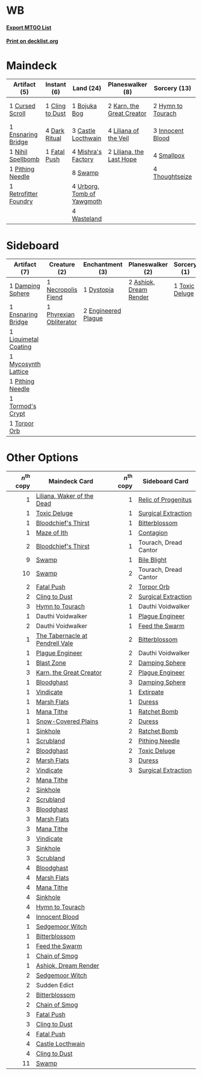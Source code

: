 # WB

#### [Export MTGO List](../collection/WB/WB.txt)
#### [Print on decklist.org](http://decklist.org/?deckmain=1%09Bojuka%20Bog%0A3%09Castle%20Locthwain%0A1%09Cling%20to%20Dust%0A1%09Cursed%20Scroll%0A4%09Dark%20Ritual%0A1%09Ensnaring%20Bridge%0A1%09Fatal%20Push%0A1%09Hive%20of%20the%20Eye%20Tyrant%0A2%09Hymn%20to%20Tourach%0A3%09Innocent%20Blood%0A2%09Karn,%20the%20Great%20Creator%0A4%09Liliana%20of%20the%20Veil%0A2%09Liliana,%20the%20Last%20Hope%0A4%09Mishra's%20Factory%0A1%09Nihil%20Spellbomb%0A1%09Pithing%20Needle%0A1%09Retrofitter%20Foundry%0A4%09Smallpox%0A1%09Sudden%20Edict%0A8%09Swamp%0A4%09Thoughtseize%0A4%09Urborg,%20Tomb%20of%20Yawgmoth%0A2%09Urza's%20Saga%0A4%09Wasteland&deckside=2%09Ashiok,%20Dream%20Render%0A1%09Damping%20Sphere%0A1%09Dystopia%0A2%09Engineered%20Plague%0A1%09Ensnaring%20Bridge%0A1%09Liquimetal%20Coating%0A1%09Mycosynth%20Lattice%0A1%09Necropolis%20Fiend%0A1%09Phyrexian%20Obliterator%0A1%09Pithing%20Needle%0A1%09Tormod's%20Crypt%0A1%09Torpor%20Orb%0A1%09Toxic%20Deluge)
# Maindeck

|                                          Artifact (5)                                          |                                       Instant (6)                                        |                                              Land (24)                                              |                                          Planeswalker (8)                                          |                                        Sorcery (13)                                        |      Unknown (4)       |
|------------------------------------------------------------------------------------------------|------------------------------------------------------------------------------------------|-----------------------------------------------------------------------------------------------------|----------------------------------------------------------------------------------------------------|--------------------------------------------------------------------------------------------|------------------------|
|1 [Cursed Scroll](http://gatherer.wizards.com/Pages/Card/Details.aspx?multiverseid=4601)        |1 [Cling to Dust](http://gatherer.wizards.com/Pages/Card/Details.aspx?multiverseid=476338)|1 [Bojuka Bog](http://gatherer.wizards.com/Pages/Card/Details.aspx?multiverseid=376269)              |2 [Karn, the Great Creator](http://gatherer.wizards.com/Pages/Card/Details.aspx?multiverseid=460928)|2 [Hymn to Tourach](http://gatherer.wizards.com/Pages/Card/Details.aspx?multiverseid=413634)|1 Hive of the Eye Tyrant|
|1 [Ensnaring Bridge](http://gatherer.wizards.com/Pages/Card/Details.aspx?multiverseid=15866)    |4 [Dark Ritual](http://gatherer.wizards.com/Pages/Card/Details.aspx?multiverseid=651)     |3 [Castle Locthwain](http://gatherer.wizards.com/Pages/Card/Details.aspx?multiverseid=473203)        |4 [Liliana of the Veil](http://gatherer.wizards.com/Pages/Card/Details.aspx?multiverseid=235597)    |3 [Innocent Blood](http://gatherer.wizards.com/Pages/Card/Details.aspx?multiverseid=417477) |1 Sudden Edict          |
|1 [Nihil Spellbomb](http://gatherer.wizards.com/Pages/Card/Details.aspx?multiverseid=442215)    |1 [Fatal Push](http://gatherer.wizards.com/Pages/Card/Details.aspx?multiverseid=423724)   |4 [Mishra's Factory](http://gatherer.wizards.com/Pages/Card/Details.aspx?multiverseid=2387)          |2 [Liliana, the Last Hope](http://gatherer.wizards.com/Pages/Card/Details.aspx?multiverseid=414388) |4 [Smallpox](http://gatherer.wizards.com/Pages/Card/Details.aspx?multiverseid=382367)       |2 Urza's Saga           |
|1 [Pithing Needle](http://gatherer.wizards.com/Pages/Card/Details.aspx?multiverseid=129526)     |                                                                                          |8 [Swamp](http://gatherer.wizards.com/Pages/Card/Details.aspx?multiverseid=439858)                   |                                                                                                    |4 [Thoughtseize](http://gatherer.wizards.com/Pages/Card/Details.aspx?multiverseid=438676)   |                        |
|1 [Retrofitter Foundry](http://gatherer.wizards.com/Pages/Card/Details.aspx?multiverseid=450658)|                                                                                          |4 [Urborg, Tomb of Yawgmoth](http://gatherer.wizards.com/Pages/Card/Details.aspx?multiverseid=383425)|                                                                                                    |                                                                                            |                        |
|                                                                                                |                                                                                          |4 [Wasteland](http://gatherer.wizards.com/Pages/Card/Details.aspx?multiverseid=413790)               |                                                                                                    |                                                                                            |                        |


# Sideboard

|                                         Artifact (7)                                          |                                           Creature (2)                                           |                                       Enchantment (3)                                       |                                        Planeswalker (2)                                         |                                       Sorcery (1)                                       |
|-----------------------------------------------------------------------------------------------|--------------------------------------------------------------------------------------------------|---------------------------------------------------------------------------------------------|-------------------------------------------------------------------------------------------------|-----------------------------------------------------------------------------------------|
|1 [Damping Sphere](http://gatherer.wizards.com/Pages/Card/Details.aspx?multiverseid=443101)    |1 [Necropolis Fiend](http://gatherer.wizards.com/Pages/Card/Details.aspx?multiverseid=386618)     |1 [Dystopia](http://gatherer.wizards.com/Pages/Card/Details.aspx?multiverseid=3071)          |2 [Ashiok, Dream Render](http://gatherer.wizards.com/Pages/Card/Details.aspx?multiverseid=461155)|1 [Toxic Deluge](http://gatherer.wizards.com/Pages/Card/Details.aspx?multiverseid=376559)|
|1 [Ensnaring Bridge](http://gatherer.wizards.com/Pages/Card/Details.aspx?multiverseid=15866)   |1 [Phyrexian Obliterator](http://gatherer.wizards.com/Pages/Card/Details.aspx?multiverseid=442090)|2 [Engineered Plague](http://gatherer.wizards.com/Pages/Card/Details.aspx?multiverseid=13097)|                                                                                                 |                                                                                         |
|1 [Liquimetal Coating](http://gatherer.wizards.com/Pages/Card/Details.aspx?multiverseid=389578)|                                                                                                  |                                                                                             |                                                                                                 |                                                                                         |
|1 [Mycosynth Lattice](http://gatherer.wizards.com/Pages/Card/Details.aspx?multiverseid=446209) |                                                                                                  |                                                                                             |                                                                                                 |                                                                                         |
|1 [Pithing Needle](http://gatherer.wizards.com/Pages/Card/Details.aspx?multiverseid=129526)    |                                                                                                  |                                                                                             |                                                                                                 |                                                                                         |
|1 [Tormod's Crypt](http://gatherer.wizards.com/Pages/Card/Details.aspx?multiverseid=389723)    |                                                                                                  |                                                                                             |                                                                                                 |                                                                                         |
|1 [Torpor Orb](http://gatherer.wizards.com/Pages/Card/Details.aspx?multiverseid=233069)        |                                                                                                  |                                                                                             |                                                                                                 |                                                                                         |


# Other Options

|*n*<sup>th</sup> copy|                                             Maindeck Card                                              |*n*<sup>th</sup> copy|                                        Sideboard Card                                        |
|--------------------:|--------------------------------------------------------------------------------------------------------|--------------------:|----------------------------------------------------------------------------------------------|
|                    1|[Liliana, Waker of the Dead](http://gatherer.wizards.com/Pages/Card/Details.aspx?multiverseid=485431)   |                    1|[Relic of Progenitus](http://gatherer.wizards.com/Pages/Card/Details.aspx?multiverseid=174824)|
|                    1|[Toxic Deluge](http://gatherer.wizards.com/Pages/Card/Details.aspx?multiverseid=376559)                 |                    1|[Surgical Extraction](http://gatherer.wizards.com/Pages/Card/Details.aspx?multiverseid=397706)|
|                    1|[Bloodchief's Thirst](http://gatherer.wizards.com/Pages/Card/Details.aspx?multiverseid=491729)          |                    1|[Bitterblossom](http://gatherer.wizards.com/Pages/Card/Details.aspx?multiverseid=397701)      |
|                    1|[Maze of Ith](http://gatherer.wizards.com/Pages/Card/Details.aspx?multiverseid=1824)                    |                    1|[Contagion](http://gatherer.wizards.com/Pages/Card/Details.aspx?multiverseid=3069)            |
|                    2|[Bloodchief's Thirst](http://gatherer.wizards.com/Pages/Card/Details.aspx?multiverseid=491729)          |                    1|Tourach, Dread Cantor                                                                         |
|                    9|[Swamp](http://gatherer.wizards.com/Pages/Card/Details.aspx?multiverseid=439858)                        |                    1|[Bile Blight](http://gatherer.wizards.com/Pages/Card/Details.aspx?multiverseid=378433)        |
|                   10|[Swamp](http://gatherer.wizards.com/Pages/Card/Details.aspx?multiverseid=439858)                        |                    2|Tourach, Dread Cantor                                                                         |
|                    2|[Fatal Push](http://gatherer.wizards.com/Pages/Card/Details.aspx?multiverseid=423724)                   |                    2|[Torpor Orb](http://gatherer.wizards.com/Pages/Card/Details.aspx?multiverseid=233069)         |
|                    2|[Cling to Dust](http://gatherer.wizards.com/Pages/Card/Details.aspx?multiverseid=476338)                |                    2|[Surgical Extraction](http://gatherer.wizards.com/Pages/Card/Details.aspx?multiverseid=397706)|
|                    3|[Hymn to Tourach](http://gatherer.wizards.com/Pages/Card/Details.aspx?multiverseid=413634)              |                    1|Dauthi Voidwalker                                                                             |
|                    1|Dauthi Voidwalker                                                                                       |                    1|[Plague Engineer](http://gatherer.wizards.com/Pages/Card/Details.aspx?multiverseid=464049)    |
|                    2|Dauthi Voidwalker                                                                                       |                    1|[Feed the Swarm](http://gatherer.wizards.com/Pages/Card/Details.aspx?multiverseid=491737)     |
|                    1|[The Tabernacle at Pendrell Vale](http://gatherer.wizards.com/Pages/Card/Details.aspx?multiverseid=1690)|                    2|[Bitterblossom](http://gatherer.wizards.com/Pages/Card/Details.aspx?multiverseid=397701)      |
|                    1|[Plague Engineer](http://gatherer.wizards.com/Pages/Card/Details.aspx?multiverseid=464049)              |                    2|Dauthi Voidwalker                                                                             |
|                    1|[Blast Zone](http://gatherer.wizards.com/Pages/Card/Details.aspx?multiverseid=461171)                   |                    2|[Damping Sphere](http://gatherer.wizards.com/Pages/Card/Details.aspx?multiverseid=443101)     |
|                    3|[Karn, the Great Creator](http://gatherer.wizards.com/Pages/Card/Details.aspx?multiverseid=460928)      |                    2|[Plague Engineer](http://gatherer.wizards.com/Pages/Card/Details.aspx?multiverseid=464049)    |
|                    1|[Bloodghast](http://gatherer.wizards.com/Pages/Card/Details.aspx?multiverseid=438648)                   |                    3|[Damping Sphere](http://gatherer.wizards.com/Pages/Card/Details.aspx?multiverseid=443101)     |
|                    1|[Vindicate](http://gatherer.wizards.com/Pages/Card/Details.aspx?multiverseid=442208)                    |                    1|[Extirpate](http://gatherer.wizards.com/Pages/Card/Details.aspx?multiverseid=370384)          |
|                    1|[Marsh Flats](http://gatherer.wizards.com/Pages/Card/Details.aspx?multiverseid=405101)                  |                    1|[Duress](http://gatherer.wizards.com/Pages/Card/Details.aspx?multiverseid=14557)              |
|                    1|[Mana Tithe](http://gatherer.wizards.com/Pages/Card/Details.aspx?multiverseid=122324)                   |                    1|[Ratchet Bomb](http://gatherer.wizards.com/Pages/Card/Details.aspx?multiverseid=370623)       |
|                    1|[Snow-Covered Plains](http://gatherer.wizards.com/Pages/Card/Details.aspx?multiverseid=121267)          |                    2|[Duress](http://gatherer.wizards.com/Pages/Card/Details.aspx?multiverseid=14557)              |
|                    1|[Sinkhole](http://gatherer.wizards.com/Pages/Card/Details.aspx?multiverseid=682)                        |                    2|[Ratchet Bomb](http://gatherer.wizards.com/Pages/Card/Details.aspx?multiverseid=370623)       |
|                    1|[Scrubland](http://gatherer.wizards.com/Pages/Card/Details.aspx?multiverseid=882)                       |                    2|[Pithing Needle](http://gatherer.wizards.com/Pages/Card/Details.aspx?multiverseid=129526)     |
|                    2|[Bloodghast](http://gatherer.wizards.com/Pages/Card/Details.aspx?multiverseid=438648)                   |                    2|[Toxic Deluge](http://gatherer.wizards.com/Pages/Card/Details.aspx?multiverseid=376559)       |
|                    2|[Marsh Flats](http://gatherer.wizards.com/Pages/Card/Details.aspx?multiverseid=405101)                  |                    3|[Duress](http://gatherer.wizards.com/Pages/Card/Details.aspx?multiverseid=14557)              |
|                    2|[Vindicate](http://gatherer.wizards.com/Pages/Card/Details.aspx?multiverseid=442208)                    |                    3|[Surgical Extraction](http://gatherer.wizards.com/Pages/Card/Details.aspx?multiverseid=397706)|
|                    2|[Mana Tithe](http://gatherer.wizards.com/Pages/Card/Details.aspx?multiverseid=122324)                   |                     |                                                                                              |
|                    2|[Sinkhole](http://gatherer.wizards.com/Pages/Card/Details.aspx?multiverseid=682)                        |                     |                                                                                              |
|                    2|[Scrubland](http://gatherer.wizards.com/Pages/Card/Details.aspx?multiverseid=882)                       |                     |                                                                                              |
|                    3|[Bloodghast](http://gatherer.wizards.com/Pages/Card/Details.aspx?multiverseid=438648)                   |                     |                                                                                              |
|                    3|[Marsh Flats](http://gatherer.wizards.com/Pages/Card/Details.aspx?multiverseid=405101)                  |                     |                                                                                              |
|                    3|[Mana Tithe](http://gatherer.wizards.com/Pages/Card/Details.aspx?multiverseid=122324)                   |                     |                                                                                              |
|                    3|[Vindicate](http://gatherer.wizards.com/Pages/Card/Details.aspx?multiverseid=442208)                    |                     |                                                                                              |
|                    3|[Sinkhole](http://gatherer.wizards.com/Pages/Card/Details.aspx?multiverseid=682)                        |                     |                                                                                              |
|                    3|[Scrubland](http://gatherer.wizards.com/Pages/Card/Details.aspx?multiverseid=882)                       |                     |                                                                                              |
|                    4|[Bloodghast](http://gatherer.wizards.com/Pages/Card/Details.aspx?multiverseid=438648)                   |                     |                                                                                              |
|                    4|[Marsh Flats](http://gatherer.wizards.com/Pages/Card/Details.aspx?multiverseid=405101)                  |                     |                                                                                              |
|                    4|[Mana Tithe](http://gatherer.wizards.com/Pages/Card/Details.aspx?multiverseid=122324)                   |                     |                                                                                              |
|                    4|[Sinkhole](http://gatherer.wizards.com/Pages/Card/Details.aspx?multiverseid=682)                        |                     |                                                                                              |
|                    4|[Hymn to Tourach](http://gatherer.wizards.com/Pages/Card/Details.aspx?multiverseid=413634)              |                     |                                                                                              |
|                    4|[Innocent Blood](http://gatherer.wizards.com/Pages/Card/Details.aspx?multiverseid=417477)               |                     |                                                                                              |
|                    1|[Sedgemoor Witch](http://gatherer.wizards.com/Pages/Card/Details.aspx?multiverseid=513563)              |                     |                                                                                              |
|                    1|[Bitterblossom](http://gatherer.wizards.com/Pages/Card/Details.aspx?multiverseid=397701)                |                     |                                                                                              |
|                    1|[Feed the Swarm](http://gatherer.wizards.com/Pages/Card/Details.aspx?multiverseid=491737)               |                     |                                                                                              |
|                    1|[Chain of Smog](http://gatherer.wizards.com/Pages/Card/Details.aspx?multiverseid=12448)                 |                     |                                                                                              |
|                    1|[Ashiok, Dream Render](http://gatherer.wizards.com/Pages/Card/Details.aspx?multiverseid=461155)         |                     |                                                                                              |
|                    2|[Sedgemoor Witch](http://gatherer.wizards.com/Pages/Card/Details.aspx?multiverseid=513563)              |                     |                                                                                              |
|                    2|Sudden Edict                                                                                            |                     |                                                                                              |
|                    2|[Bitterblossom](http://gatherer.wizards.com/Pages/Card/Details.aspx?multiverseid=397701)                |                     |                                                                                              |
|                    2|[Chain of Smog](http://gatherer.wizards.com/Pages/Card/Details.aspx?multiverseid=12448)                 |                     |                                                                                              |
|                    3|[Fatal Push](http://gatherer.wizards.com/Pages/Card/Details.aspx?multiverseid=423724)                   |                     |                                                                                              |
|                    3|[Cling to Dust](http://gatherer.wizards.com/Pages/Card/Details.aspx?multiverseid=476338)                |                     |                                                                                              |
|                    4|[Fatal Push](http://gatherer.wizards.com/Pages/Card/Details.aspx?multiverseid=423724)                   |                     |                                                                                              |
|                    4|[Castle Locthwain](http://gatherer.wizards.com/Pages/Card/Details.aspx?multiverseid=473203)             |                     |                                                                                              |
|                    4|[Cling to Dust](http://gatherer.wizards.com/Pages/Card/Details.aspx?multiverseid=476338)                |                     |                                                                                              |
|                   11|[Swamp](http://gatherer.wizards.com/Pages/Card/Details.aspx?multiverseid=439858)                        |                     |                                                                                              |

